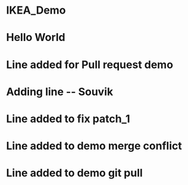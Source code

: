 # IKEA_Demo
# Hello World
# Line added for Pull request demo 
# Adding line -- Souvik
# Line added to fix patch_1
# Line added to demo merge conflict
# Line added to demo git pull
